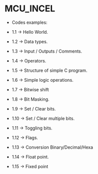 # MCU_INCEL

- Codes examples:

- 1.1 -> Hello World.  
- 1.2 -> Data types.
- 1.3 -> Input / Outputs / Comments.
- 1.4 -> Operators.
- 1.5 -> Structure of simple C program.
- 1.6 -> Simple logic operations.
- 1.7 -> Bitwise shift
- 1.8 -> Bit Masking. 
- 1.9 -> Set / Clear bits.
- 1.10 -> Set / Clear multiple bits.
- 1.11 -> Toggling bits.
- 1.12 -> Flags.
- 1.13 -> Conversion Binary/Decimal/Hexa
- 1.14 -> Float point.
- 1.15 -> Fixed point
